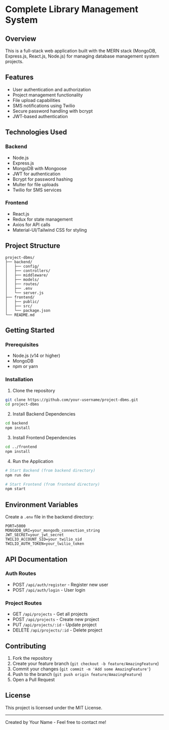 # Complete Library Management System 

## Overview
This is a full-stack web application built with the MERN stack (MongoDB, Express.js, React.js, Node.js) for managing database management system projects.



## Features
- User authentication and authorization
- Project management functionality
- File upload capabilities
- SMS notifications using Twilio
- Secure password handling with bcrypt
- JWT-based authentication

## Technologies Used
### Backend
- Node.js
- Express.js
- MongoDB with Mongoose
- JWT for authentication
- Bcrypt for password hashing
- Multer for file uploads
- Twilio for SMS services

### Frontend
- React.js
- Redux for state management
- Axios for API calls
- Material-UI/Tailwind CSS for styling

## Project Structure
```
project-dbms/
├── backend/
│   ├── config/
│   ├── controllers/
│   ├── middleware/
│   ├── models/
│   ├── routes/
│   ├── .env
│   └── server.js
├── frontend/
│   ├── public/
│   ├── src/
│   └── package.json
└── README.md
```

## Getting Started

### Prerequisites
- Node.js (v14 or higher)
- MongoDB
- npm or yarn

### Installation

1. Clone the repository
```bash
git clone https://github.com/your-username/project-dbms.git
cd project-dbms
```

2. Install Backend Dependencies
```bash
cd backend
npm install
```

3. Install Frontend Dependencies
```bash
cd ../frontend
npm install
```

4. Run the Application
```bash
# Start Backend (from backend directory)
npm run dev

# Start Frontend (from frontend directory)
npm start
```

## Environment Variables
Create a `.env` file in the backend directory:
```
PORT=5000
MONGODB_URI=your_mongodb_connection_string
JWT_SECRET=your_jwt_secret
TWILIO_ACCOUNT_SID=your_twilio_sid
TWILIO_AUTH_TOKEN=your_twilio_token
```

## API Documentation
### Auth Routes
- POST `/api/auth/register` - Register new user
- POST `/api/auth/login` - User login

### Project Routes
- GET `/api/projects` - Get all projects
- POST `/api/projects` - Create new project
- PUT `/api/projects/:id` - Update project
- DELETE `/api/projects/:id` - Delete project

## Contributing
1. Fork the repository
2. Create your feature branch (`git checkout -b feature/AmazingFeature`)
3. Commit your changes (`git commit -m 'Add some AmazingFeature'`)
4. Push to the branch (`git push origin feature/AmazingFeature`)
5. Open a Pull Request

## License
This project is licensed under the MIT License.

---
Created by Your Name - Feel free to contact me!
